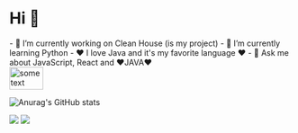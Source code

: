<div style="fex-direction: row">
  <div>
    <h1> Hi 👋 </h1>
   - 🔭 I’m currently working on Clean House (is my project)
   - 🌱 I’m currently learning Python
   - ❤️ I love Java and it's my favorite language ❤️
   - 💬 Ask me about JavaScript, React and ❤️JAVA❤️
  </div>        <img src="https://ouch-cdn.icons8.com/preview/812/6f20c062-d79f-4269-b43e-9d8510fedacc.png" alt="some text" width=60 height=40/>  
</div>

![Anurag's GitHub stats](https://github-readme-stats.vercel.app/api?username=anuraghazra&show_icons=true&theme=dracula)


[<img src="https://img.shields.io/badge/linkedin-%230077B5.svg?&style=for-the-badge&logo=linkedin&logoColor=white" />](https://www.linkedin.com/in/rian-m-9535b9116/) [<img src = "https://img.shields.io/badge/instagram-%23E4405F.svg?&style=for-the-badge&logo=instagram&logoColor=white">](https://www.instagram.com/rian_mendes5/)
